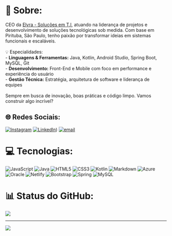 # 💫 Sobre:
CEO da [Elvra - Soluções em T.I](http://www.elvrati.com.br), atuando na liderança de projetos e desenvolvimento de soluções tecnológicas sob medida. Com base em Pirituba, São Paulo, tenho paixão por transformar ideias em sistemas funcionais e escaláveis.<br><br>💡 Especialidades:<br>- **Linguagens & Ferramentas:** Java, Kotlin, Android Studio, Spring Boot, MySQL, Git<br>- **Desenvolvimento:** Front-End e Mobile com foco em performance e experiência do usuário<br>- **Gestão Técnica:** Estratégia, arquitetura de software e liderança de equipes<br><br>Sempre em busca de inovação, boas práticas e código limpo. Vamos construir algo incrível?<br>


## 🌐 Redes Sociais:
[![Instagram](https://img.shields.io/badge/Instagram-%23E4405F.svg?logo=Instagram&logoColor=white)](https://instagram.com/gondek__) [![LinkedIn](https://img.shields.io/badge/LinkedIn-%230077B5.svg?logo=linkedin&logoColor=white)](https://www.linkedin.com/in/andr%C3%A9-mendes-17279b339/)) [![email](https://img.shields.io/badge/Email-D14836?logo=gmail&logoColor=white)](mailto:andregondek@elvrati.com.br) 

# 💻 Tecnologias:
![JavaScript](https://img.shields.io/badge/javascript-%23323330.svg?style=flat&logo=javascript&logoColor=%23F7DF1E) ![Java](https://img.shields.io/badge/java-%23ED8B00.svg?style=flat&logo=openjdk&logoColor=white) ![HTML5](https://img.shields.io/badge/html5-%23E34F26.svg?style=flat&logo=html5&logoColor=white) ![CSS3](https://img.shields.io/badge/css3-%231572B6.svg?style=flat&logo=css3&logoColor=white) ![Kotlin](https://img.shields.io/badge/kotlin-%237F52FF.svg?style=flat&logo=kotlin&logoColor=white) ![Markdown](https://img.shields.io/badge/markdown-%23000000.svg?style=flat&logo=markdown&logoColor=white) ![Azure](https://img.shields.io/badge/azure-%230072C6.svg?style=flat&logo=microsoftazure&logoColor=white) ![Oracle](https://img.shields.io/badge/Oracle-F80000?style=flat&logo=oracle&logoColor=white) ![Netlify](https://img.shields.io/badge/netlify-%23000000.svg?style=flat&logo=netlify&logoColor=#00C7B7) ![Bootstrap](https://img.shields.io/badge/bootstrap-%238511FA.svg?style=flat&logo=bootstrap&logoColor=white) ![Spring](https://img.shields.io/badge/spring-%236DB33F.svg?style=flat&logo=spring&logoColor=white) ![MySQL](https://img.shields.io/badge/mysql-4479A1.svg?style=flat&logo=mysql&logoColor=white)
# 📊 Status do GitHub:
![](https://github-readme-stats.vercel.app/api/top-langs/?username=andre0gondek&theme=shadow_red&hide_border=false&include_all_commits=true&count_private=true&layout=compact)

---
[![](https://visitcount.itsvg.in/api?id=andre0gondek&icon=3&color=4)](https://visitcount.itsvg.in)
